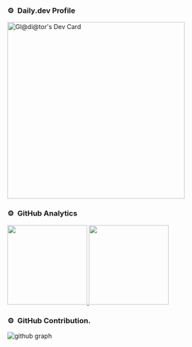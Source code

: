### ⚙️ &nbsp;Daily.dev Profile

<p>
<a href="https://app.daily.dev/gladiator428"><img src="https://api.daily.dev/devcards/02ed92097d6a4913973ecd80a3f1d0fb.png?r=3md" width="400" alt="Gl@di@tor's Dev Card"/></a>
</p>

### ⚙️ &nbsp;GitHub Analytics

<p>
<a href="https://github.com/gladaitor428">
  <img height="180em" src="https://github-readme-stats-eight-theta.vercel.app/api?username=gladiator428&show_icons=true&theme=algolia&include_all_commits=true&count_private=true"/>
  <img height="180em" src="https://github-readme-stats-eight-theta.vercel.app/api/top-langs/?username=gladiator428&layout=compact&langs_count=8&theme=algolia"/>
</a>
</p>

### ⚙️ &nbsp;GitHub Contribution.

<p>
  
![github graph](https://activity-graph.herokuapp.com/graph?username=gladiator428&theme=react-dark)  </p>
